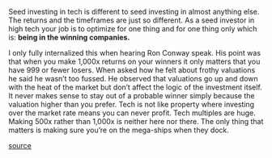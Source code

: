  Seed investing in tech is different to seed investing in almost anything else. The returns and the timeframes are just so different. As a seed investor in high tech your job is to optimize for one thing and for one thing only which is:
 **being in the winning companies.** 
 
 I only fully internalized this when hearing Ron Conway speak. His point was that when you make 1,000x returns on your winners it only matters that you have 999 or fewer losers. When asked how he felt about frothy valuations he said he wasn’t too fussed. He observed that valuations go up and down with the heat of the market but don’t affect the logic of the investment itself. It never makes sense to stay out of a probable winner simply because the valuation higher than you prefer. Tech is not like property where investing over the market rate means you can never profit. Tech multiples are huge. Making 500x rather than 1,000x is neither here nor there. The only thing that matters is making sure you’re on the mega-ships when they dock.
 
[source](https://peternixey.com/post/146210478753/what-todays-magic-pony-acquisition-means-for)